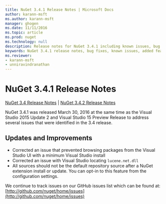 ```yaml
---
title: NuGet 3.4.1 Release Notes | Microsoft Docs
author: karann-msft
ms.author: karann-msft
manager: ghogen
ms.date: 11/11/2016
ms.topic: article
ms.prod: nuget
ms.technology: null
description: Release notes for NuGet 3.4.1 including known issues, bug fixes, added features, and DCRs.
keywords: NuGet 3.4.1 release notes, bug fixes, known issues, added features, DCRs
ms.reviewer:
- karann-msft
- unniravindranathan
---
```


# NuGet 3.4.1 Release Notes

[NuGet 3.4 Release Notes](../release-notes/nuget-3.4.md) | [NuGet 3.4.2 Release Notes](../release-notes/nuget-3.4.2.md)

NuGet 3.4.1 was released March 30, 2016 at the same time as the Visual Studio 2015 Update 2 and Visual Studio 15 Preview Release to address several issues that were identified in the 3.4 release.

## Updates and Improvements

* Corrected an issue that prevented browsing packages from the Visual Studio UI with a minimum Visual Studio install
* Corrected an issue with Visual Studio locating `lucene.net.dll`
* All sources should not be the default repository source after a NuGet extension install or update.  You can opt-in to this feature from the configuration settings.

We continue to track issues on our GitHub issues list which can be found at: [http://github.com/nuget/home/issues](http://github.com/nuget/home/issues)